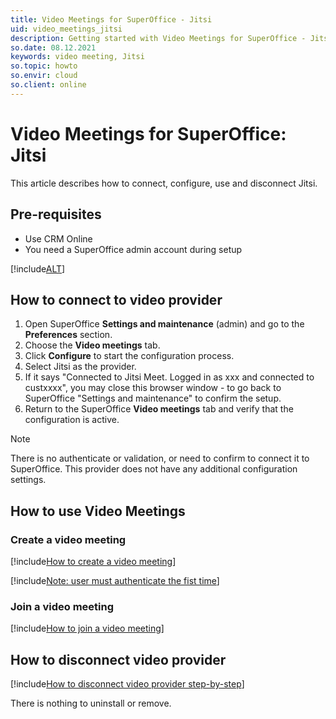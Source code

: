 ```yaml
---
title: Video Meetings for SuperOffice - Jitsi
uid: video_meetings_jitsi
description: Getting started with Video Meetings for SuperOffice - Jitsi
so.date: 08.12.2021
keywords: video meeting, Jitsi
so.topic: howto
so.envir: cloud
so.client: online
---
```

# Video Meetings for SuperOffice: Jitsi

This article describes how to connect, configure, use and disconnect Jitsi.

## Pre-requisites

* Use CRM Online
* You need a SuperOffice admin account during setup

[!include[ALT](../includes/req-email-config.md)]

## How to connect to video provider

1. Open SuperOffice **Settings and maintenance** (admin) and go to the **Preferences** section.
2. Choose the **Video meetings** tab.
3. Click **Configure** to start the configuration process.
4. Select Jitsi as the provider.
5. If it says "Connected to Jitsi Meet. Logged in as xxx and connected to custxxxx", you may close this browser window - to go back to SuperOffice "Settings and maintenance" to confirm the setup.
6. Return to the SuperOffice **Video meetings** tab and verify that the configuration is active.

> [!NOTE]
> There is no authenticate or validation, or need to confirm to connect it to SuperOffice. This provider does not have any additional configuration settings.

## How to use Video Meetings

### Create a video meeting

[!include[How to create a video meeting](../includes/create-steps.md)]

[!include[Note: user must authenticate the fist time](../includes/note-firsttime-auth-user.md)]

### Join a video meeting

[!include[How to join a video meeting](../includes/join-options.md)]

## How to disconnect video provider

[!include[How to disconnect video provider step-by-step](../includes/disconnect-provider-steps.md)]

There is nothing to uninstall or remove.

<!-- Referenced links -->

<!-- Referenced images -->